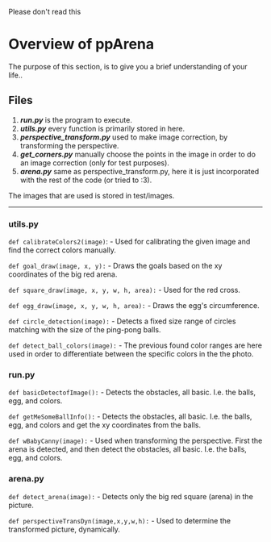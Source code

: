Please don't read this


# Overview of ppArena
The purpose of this section, is to give you a brief understanding of your life..

## Files
1. ***run.py*** is the program to execute.  
2. ***utils.py*** every function is primarily stored in here.  
3. ***perspective_transform.py*** used to make image correction, by transforming the  perspective.  
4. ***get_corners.py*** manually choose the points in the image in order to do an image correction (only for test purposes).  
5. ***arena.py***  same as perspective_transform.py, here it is just incorporated with the rest of the code (or tried to :3).     




The images that are used is stored in test/images.

_________________________________

### utils.py
`def calibrateColors2(image)`: - Used for calibrating the given image and find the correct colors manually.

`def goal_draw(image, x, y):` - Draws the goals based on the xy coordinates of the big red arena.

`def square_draw(image, x, y, w, h, area):` - Used for the red cross.

`def egg_draw(image, x, y, w, h, area):` - Draws the egg's circumference.

`def circle_detection(image):` - Detects a fixed size range of circles matching with the size of the ping-pong balls.

`def detect_ball_colors(image):` - The previous found color ranges are here used in order to differentiate between the specific colors in the the photo. 



###  run.py
`def basicDetectofImage():` - Detects the obstacles, all basic. I.e. the balls, egg, and colors.

`def getMeSomeBallInfo():` -  Detects the obstacles, all basic. I.e. the balls, egg, and colors and get the xy coordinates from the balls.

`def wBabyCanny(image):` - Used when transforming the perspective. First the arena is detected, and then detect the obstacles, all basic. I.e. the balls, egg, and colors.


### arena.py
`def detect_arena(image):` - Detects only the big red square (arena) in the picture.

`def perspectiveTransDyn(image,x,y,w,h):` - Used to determine the transformed picture, dynamically.